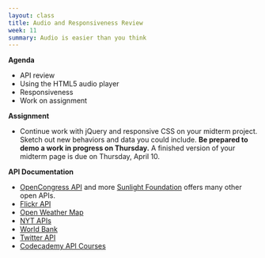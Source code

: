 ```yaml
---
layout: class
title: Audio and Responsiveness Review
week: 11
summary: Audio is easier than you think
---
```


**Agenda**

* API review
* Using the HTML5 audio player
* Responsiveness
* Work on assignment

**Assignment**

* Continue work with jQuery and responsive CSS on your midterm project. Sketch out new behaviors and data you could include. <b>Be prepared to demo a work in progress on Thursday.</b> A finished version of your midterm page is due on Thursday, April 10.

**API Documentation**

* [OpenCongress API](http://www.opencongress.org/api) and more  [Sunlight Foundation](http://sunlightfoundation.com/api/) offers many other open APIs.
* [Flickr API](https://www.flickr.com/services/api/)
* [Open Weather Map](http://openweathermap.org/API)
* [NYT APIs](http://developer.nytimes.com/docs)
* [World Bank](http://data.worldbank.org/developers)
* [Twitter API](https://dev.twitter.com/docs/api/1.1)
* [Codecademy API Courses](http://www.codecademy.com/tracks/apis)